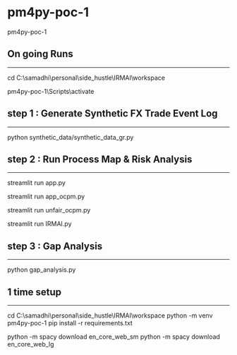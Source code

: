 # pm4py-poc-1
pm4py-poc-1

## On going Runs
---
cd C:\samadhi\personal\side_hustle\IRMAI\workspace

pm4py-poc-1\Scripts\activate

## step 1 : Generate Synthetic FX Trade Event Log
----
python synthetic_data/synthetic_data_gr.py

## step 2 : Run Process Map & Risk Analysis
----
streamlit run app.py

streamlit run app_ocpm.py

streamlit run unfair_ocpm.py

streamlit run IRMAI.py

## step 3 : Gap Analysis
----
python gap_analysis.py




## 1 time setup
---
cd C:\samadhi\personal\side_hustle\IRMAI\workspace
python -m venv pm4py-poc-1
pip install -r requirements.txt

python -m spacy download en_core_web_sm
python -m spacy download en_core_web_lg


